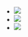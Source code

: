 - ![](https://i.imgur.com/3RqjeJ9.png)
- ![](https://i.imgur.com/rC4HAwL.png)
- ![](https://i.imgur.com/JzhSka9.png)

